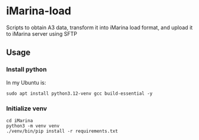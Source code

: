 # iMarina-load
Scripts to obtain A3 data, transform it into iMarina load format, and upload it to iMarina server using SFTP


## Usage

### Install python
In my Ubuntu is:
```shell
sudo apt install python3.12-venv gcc build-essential -y
```



### Initialize venv
```shell
cd iMarina
python3 -m venv venv
./venv/bin/pip install -r requirements.txt 
```
